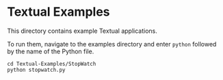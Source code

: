 # Textual Examples

This directory contains example Textual applications.

To run them, navigate to the examples directory and enter `python` followed by the name of the Python file.

```
cd Textual-Examples/StopWatch
python stopwatch.py
```
